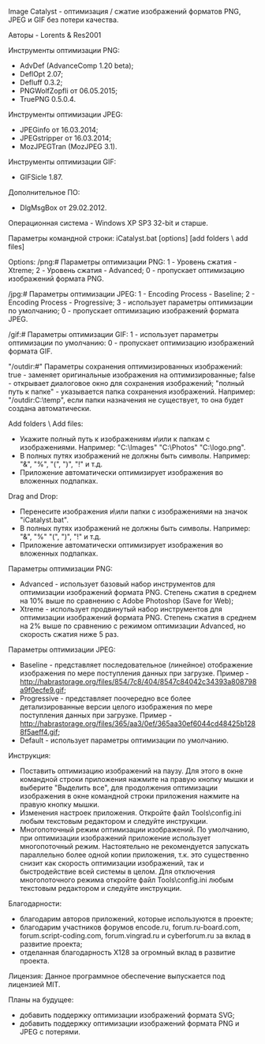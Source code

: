Image Catalyst - оптимизация / сжатие изображений форматов PNG, JPEG и GIF без потери качества.

Авторы - Lorents & Res2001

Инструменты оптимизации PNG:
- AdvDef (AdvanceComp 1.20 beta);
- DeflOpt 2.07;
- Defluff 0.3.2;
- PNGWolfZopfli от 06.05.2015;
- TruePNG 0.5.0.4.

Инструменты оптимизации JPEG:
- JPEGinfo от 16.03.2014;
- JPEGstripper от 16.03.2014;
- MozJPEGTran (MozJPEG 3.1).

Инструменты оптимизации GIF:
- GIFSicle 1.87.

Дополнительное ПО:
- DlgMsgBox от 29.02.2012.

Операционная система - Windows XP SP3 32-bit и старше.

Параметры командной строки:
iCatalyst.bat [options] [add folders \ add files]

Options:
/png:#	Параметры оптимизации PNG:
	1 - Уровень сжатия - Xtreme;
	2 - Уровень сжатия - Advanced;
	0 - пропускает оптимизацию изображений формата PNG.

/jpg:#	Параметры оптимизации JPEG:
	1 - Encoding Process - Baseline;
	2 - Encoding Process - Progressive;
	3 - использует параметры оптимизации по умолчанию;
	0 - пропускает оптимизацию изображений формата JPEG.

/gif:#	Параметры оптимизации GIF:
		1 - использует параметры оптимизации по умолчанию:
		0 - пропускает оптимизацию изображений формата GIF.

"/outdir:#"	Параметры сохранения оптимизированных изображений:
		true  - заменяет оригинальные изображения на оптимизированные;
		false - открывает диалоговое окно для сохранения изображений;
		"полный путь к папке" - указывается папка сохранения изображений.
		Например: "/outdir:C:\temp", если папки назначения не существует, то она будет создана автоматически.

Add folders \ Add files:
- Укажите полный путь к изображениям и\или к папкам с изображениями. Например: "C:\Images" "C:\Photos" "C:\logo.png".
- В полных путях изображений не должны быть символы. Например: "&", "%", "(", ")", "!" и т.д.
- Приложение автоматически оптимизирует изображения во вложенных подпапках.

Drag and Drop:
- Перенесите изображения и\или папки с изображениями на значок "iCatalyst.bat".
- В полных путях изображений не должны быть символы. Например: "&", "%" "(", ")", "!" и т.д.
- Приложение автоматически оптимизирует изображения во вложенных подпапках.

Параметры оптимизации PNG:
- Advanced - использует базовый набор инструментов для оптимизации изображений формата PNG. Степень сжатия в среднем на 10% выше по сравнению с Adobe Photoshop (Save for Web);
- Xtreme - использует продвинутый набор инструментов для оптимизации изображений формата PNG. Степень сжатия в среднем на 2% выше по сравнению с режимом оптимизации Advanced, но скорость сжатия ниже 5 раз.

Параметры оптимизации JPEG:
- Baseline - представляет последовательное (линейное) отображение изображения по мере поступления данных при загрузке. Пример - http://habrastorage.org/files/854/7c8/404/8547c84042c34393a808798a9f0ecfe9.gif;
- Progressive - представляет поочередно все более детализированные версии целого изображения по мере поступления данных при загрузке. Пример - http://habrastorage.org/files/365/aa3/0ef/365aa30ef6044cd48425b1288f5aeff4.gif;
- Default - использует параметры оптимизации по умолчанию.

Инструкция:
- Поставить оптимизацию изображений на паузу. Для этого в окне командной строки приложения нажмите на правую кнопку мышки и выберите "Выделить все", для продолжения оптимизации изображения в окне командной строки приложения нажмите на правую кнопку мышки.
- Изменения настроек приложения. Откройте файл Tools\config.ini любым текстовым редактором и следуйте инструкции.
- Многопоточный режим оптимизации изображений. По умолчанию, при оптимизации изображений приложение использует многопоточный режим. Настоятельно не рекомендуется запускать параллельно более одной копии приложения, т.к. это существенно снизит как скорость оптимизации изображений, так и быстродействие всей системы в целом. Для отключения многопоточного режима откройте файл Tools\config.ini любым текстовым редактором и следуйте инструкции.

Благодарности:
- благодарим авторов приложений, которые используются в проекте;
- благодарим участников форумов encode.ru, forum.ru-board.com, forum.script-coding.com, forum.vingrad.ru и cyberforum.ru за вклад в развитие проекта;
- отделанная благодарность X128 за огромный вклад в развитие проекта.

Лицензия:
Данное программное обеспечение выпускается под лицензией MIT.

Планы на будущее:
- добавить поддержку оптимизации изображений формата SVG;
- добавить поддержку оптимизации изображений формата PNG и JPEG с потерями.
